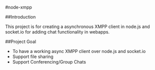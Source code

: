 #node-xmpp

##Introduction

This project is for creating a asynchronous XMPP client in node.js and socket.io for adding chat functionality in webapps.

##Project Goal
* To have a working async XMPP client over node.js and socket.io
* Support file sharing
* Support Conferencing/Group Chats
